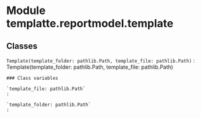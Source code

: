 Module templatte.reportmodel.template
=====================================

Classes
-------

`Template(template_folder: pathlib.Path, template_file: pathlib.Path)`
:   Template(template_folder: pathlib.Path, template_file: pathlib.Path)

    ### Class variables

    `template_file: pathlib.Path`
    :

    `template_folder: pathlib.Path`
    :